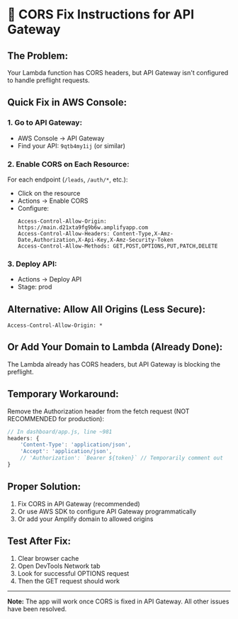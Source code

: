 # 🚨 CORS Fix Instructions for API Gateway

## The Problem:
Your Lambda function has CORS headers, but API Gateway isn't configured to handle preflight requests.

## Quick Fix in AWS Console:

### 1. **Go to API Gateway:**
- AWS Console → API Gateway
- Find your API: `9qtb4my1ij` (or similar)

### 2. **Enable CORS on Each Resource:**
For each endpoint (`/leads`, `/auth/*`, etc.):
- Click on the resource
- Actions → Enable CORS
- Configure:
  ```
  Access-Control-Allow-Origin: https://main.d21xta9fg9b6w.amplifyapp.com
  Access-Control-Allow-Headers: Content-Type,X-Amz-Date,Authorization,X-Api-Key,X-Amz-Security-Token
  Access-Control-Allow-Methods: GET,POST,OPTIONS,PUT,PATCH,DELETE
  ```

### 3. **Deploy API:**
- Actions → Deploy API
- Stage: prod

## Alternative: Allow All Origins (Less Secure):
```
Access-Control-Allow-Origin: *
```

## Or Add Your Domain to Lambda (Already Done):
The Lambda already has CORS headers, but API Gateway is blocking the preflight.

## Temporary Workaround:
Remove the Authorization header from the fetch request (NOT RECOMMENDED for production):

```javascript
// In dashboard/app.js, line ~981
headers: {
    'Content-Type': 'application/json',
    'Accept': 'application/json',
    // 'Authorization': `Bearer ${token}` // Temporarily comment out
}
```

## Proper Solution:
1. Fix CORS in API Gateway (recommended)
2. Or use AWS SDK to configure API Gateway programmatically
3. Or add your Amplify domain to allowed origins

## Test After Fix:
1. Clear browser cache
2. Open DevTools Network tab
3. Look for successful OPTIONS request
4. Then the GET request should work

---

**Note:** The app will work once CORS is fixed in API Gateway. All other issues have been resolved. 